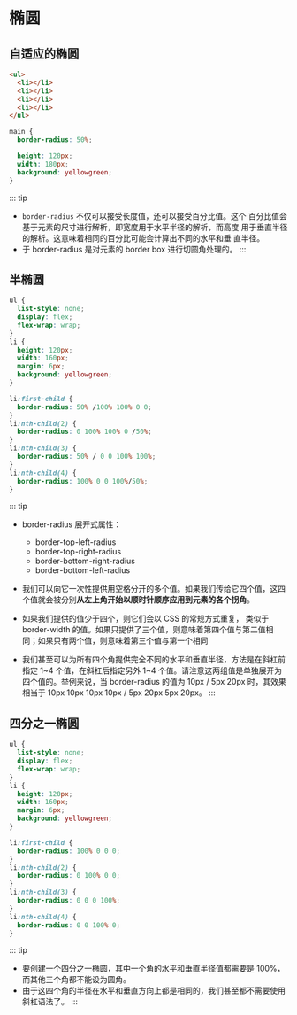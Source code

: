 # 椭圆

## 自适应的椭圆

```html
<ul>
  <li></li>
  <li></li>
  <li></li>
  <li></li>
</ul>
```

```css
main {
  border-radius: 50%;

  height: 120px;
  width: 180px;
  background: yellowgreen;
}
```

  <DemoBlock  demo='css-shape-ellipse' />

::: tip

- `border-radius` 不仅可以接受长度值，还可以接受百分比值。这个
  百分比值会基于元素的尺寸进行解析，即宽度用于水平半径的解析，而高度
  用于垂直半径的解析。这意味着相同的百分比可能会计算出不同的水平和垂
  直半径。
- 于 border-radius 是对元素的 border box 进行切圆角处理的。
  :::

## 半椭圆

```css
ul {
  list-style: none;
  display: flex;
  flex-wrap: wrap;
}
li {
  height: 120px;
  width: 160px;
  margin: 6px;
  background: yellowgreen;
}

li:first-child {
  border-radius: 50% /100% 100% 0 0;
}
li:nth-child(2) {
  border-radius: 0 100% 100% 0 /50%;
}
li:nth-child(3) {
  border-radius: 50% / 0 0 100% 100%;
}
li:nth-child(4) {
  border-radius: 100% 0 0 100%/50%;
}
```

  <DemoBlock  demo='css-shape-half-ellipse' />

::: tip

- border-radius 展开式属性：

  - border-top-left-radius
  - border-top-right-radius
  - border-bottom-right-radius
  - border-bottom-left-radius

- 我们可以向它一次性提供用空格分开的多个值。如果我们传给它四个值，这四个值就会被分别**从左上角开始以顺时针顺序应用到元素的各个拐角**。
- 如果我们提供的值少于四个，则它们会以 CSS 的常规方式重复， 类似于 border-width 的值。如果只提供了三个值，则意味着第四个值与第二值相同；如果只有两个值，则意味着第三个值与第一个相同
- 我们甚至可以为所有四个角提供完全不同的水平和垂直半径，方法是在斜杠前指定 1~4 个值，在斜杠后指定另外 1~4 个值。请注意这两组值是单独展开为四个值的。举例来说，当 border-radius 的值为 10px / 5px 20px 时，其效果相当于 10px 10px 10px 10px / 5px 20px 5px 20px。
  :::

## 四分之一椭圆

```css
ul {
  list-style: none;
  display: flex;
  flex-wrap: wrap;
}
li {
  height: 120px;
  width: 160px;
  margin: 6px;
  background: yellowgreen;
}

li:first-child {
  border-radius: 100% 0 0 0;
}
li:nth-child(2) {
  border-radius: 0 100% 0 0;
}
li:nth-child(3) {
  border-radius: 0 0 0 100%;
}
li:nth-child(4) {
  border-radius: 0 0 100% 0;
}
```

  <DemoBlock  demo='css-shape-quarter-ellipse' />

::: tip

- 要创建一个四分之一椭圆，其中一个角的水平和垂直半径值都需要是 100%，而其他三个角都不能设为圆角。
- 由于这四个角的半径在水平和垂直方向上都是相同的，我们甚至都不需要使用斜杠语法了。
  :::
